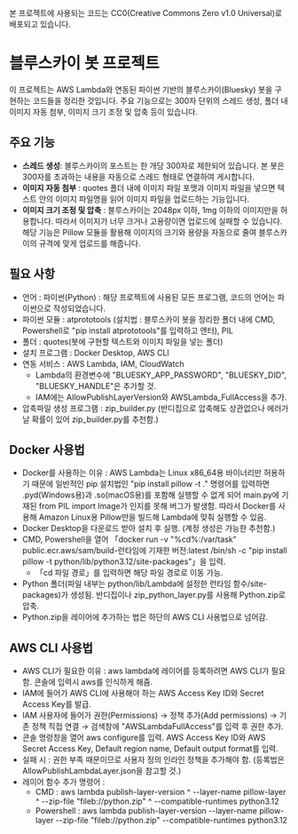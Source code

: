 본 프로젝트에 사용되는 코드는 CC0(Creative Commons Zero v1.0 Universal)로 배포되고 있습니다. 

# 블루스카이 봇 프로젝트
이 프로젝트는 AWS Lambda와 연동된 파이썬 기반의 블루스카이(Bluesky) 봇을 구현하는 코드들을 정리한 것입니다. 주요 기능으로는 300자 단위의 스레드 생성, 폴더 내 이미지 자동 첨부, 이미지 크기 조정 및 압축 등이 있습니다.

## 주요 기능
- **스레드 생성**: 블루스카이의 포스트는 한 개당 300자로 제한되어 있습니다. 본 봇은 300자를 초과하는 내용을 자동으로 스레드 형태로 연결하여 게시합니다.
- **이미지 자동 첨부** : quotes 폴더 내에 이미지 파일 포맷과 이미지 파일을 넣으면 텍스트 안의 이미지 파일명을 읽어 이미지 파일을 업로드하는 기능입니다. 
- **이미지 크기 조정 및 압축** : 블루스카이는 2048px 이하, 1mg 이하의 이미지만을 허용합니다. 따라서 이미지가 너무 크거나 고용량이면 업로드에 실패할 수 있습니다. 해당 기능은 Pillow 모듈을 활용해 이미지의 크기와 용량을 자동으로 줄여 블루스카이의 규격에 맞게 업로드를 해줍니다. 

## 필요 사항
 * 언어 : 파이썬(Python) : 해당 프로젝트에 사용된 모든 프로그램, 코드의 언어는 파이썬으로 작성되었습니다. 
 * 파이썬 모듈 : atprototools (설치법 : 블루스카이 봇을 정리한 폴더 내에 CMD, Powershell로 "pip install atprototools"를 입력하고 엔터), PIL
 * 폴더 : quotes(봇에 구현할 텍스트와 이미지 파일을 넣는 폴더)
 * 설치 프로그램 : Docker Desktop, AWS CLI
 * 연동 서비스 : AWS Lambda, IAM, CloudWatch
   - Lambda의 환경변수에 "BLUESKY_APP_PASSWORD", "BLUESKY_DID", "BLUESKY_HANDLE"은 추가할 것.
   - IAM에는 AllowPublishLayerVersion와 AWSLambda_FullAccess을 추가. 
 * 압축파일 생성 프로그램 : zip_builder.py (반디집으로 압축해도 상관없으나 에러가 날 확률이 있어 zip_builder.py를 추천함.)

## Docker 사용법
 * Docker를 사용하는 이유 : AWS Lambda는 Linux x86_64용 바이너리만 허용하기 때문에 일반적인 pip 설치법인 "pip install pillow -t ." 명령어를 입력하면 .pyd(Windows용)과 .so(macOS용)를 포함해 실행할 수 없게 되어 main.py에 기재된 from PIL import Image가 인지를 못해 버그가 발생함. 따라서 Docker를 사용해 Amazon Linux용 Pillow만을 빌드해 Lambda에 맞춰 실행할 수 있음.
 * Docker Desktop을 다운로드 받아 설치 후 실행. (계정 생성은 가능한 추천함.)
 * CMD, Powershell을 열어 「docker run -v "%cd%:/var/task" public.ecr.aws/sam/build-런타임에 기재한 버전:latest /bin/sh -c "pip install pillow -t python/lib/python3.12/site-packages"」을 입력.
   - 「cd 파일 경로」를 입력하면 해당 파일 경로로 이동 가능.
 * Python 폴더(파일 내부는 python/lib/Lambda에 설정한 런타임 함수/site-packages)가 생성됨. 반디집이나 zip_python_layer.py를 사용해 Python.zip로 압축.
 * Python.zip을 레이어에 추가하는 법은 하단의 AWS CLI 사용법으로 넘어감.

## AWS CLI 사용법
 * AWS CLI가 필요한 이유 : aws lambda에 레이어를 등록하려면 AWS CLI가 필요함. 콘솔에 입력시 aws를 인식하게 해줌.
 * IAM에 들어가 AWS CLI에 사용해야 하는 AWS Access Key ID와 Secret Access Key를 발급.
 * IAM 사용자에 들어가 권한(Permissions) → 정책 추가(Add permissions) → 기존 정책 직접 연결 → 검색창에 "AWSLambdaFullAccess"를 입력 후 권한 추가.
 * 콘솔 명령창을 열어 aws configure를 입력. AWS Access Key ID와 AWS Secret Access Key, Default region name, Default output format를 입력.
 * 실패 시 : 권한 부족 때문이므로 사용자 정의 인라인 정책을 추가해야 함. (등록법은 AllowPublishLambdaLayer.json을 참고할 것.)
 * 레이어 함수 추가 명령어 :
   - CMD : aws lambda publish-layer-version ^ --layer-name pillow-layer ^ --zip-file "fileb://python.zip" ^ --compatible-runtimes python3.12
   - Powershell : aws lambda publish-layer-version --layer-name pillow-layer --zip-file "fileb://python.zip" --compatible-runtimes python3.12


